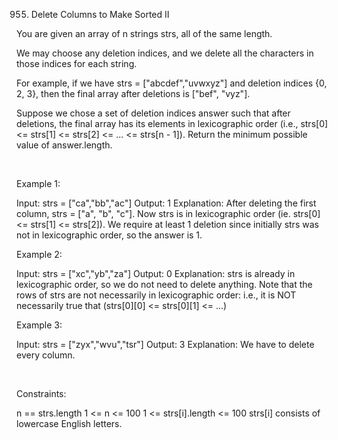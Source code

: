 955. Delete Columns to Make Sorted II

You are given an array of n strings strs, all of the same length.

We may choose any deletion indices, and we delete all the characters in those indices for each string.

For example, if we have strs = ["abcdef","uvwxyz"] and deletion indices {0, 2, 3}, then the final array after deletions is ["bef", "vyz"].

Suppose we chose a set of deletion indices answer such that after deletions, the final array has its elements in lexicographic order (i.e., strs[0] <= strs[1] <= strs[2] <= ... <= strs[n - 1]). Return the minimum possible value of answer.length.

 

Example 1:

Input: strs = ["ca","bb","ac"]
Output: 1
Explanation: 
After deleting the first column, strs = ["a", "b", "c"].
Now strs is in lexicographic order (ie. strs[0] <= strs[1] <= strs[2]).
We require at least 1 deletion since initially strs was not in lexicographic order, so the answer is 1.


Example 2:

Input: strs = ["xc","yb","za"]
Output: 0
Explanation: 
strs is already in lexicographic order, so we do not need to delete anything.
Note that the rows of strs are not necessarily in lexicographic order:
i.e., it is NOT necessarily true that (strs[0][0] <= strs[0][1] <= ...)


Example 3:

Input: strs = ["zyx","wvu","tsr"]
Output: 3
Explanation: We have to delete every column.


 

Constraints:

n == strs.length
1 <= n <= 100
1 <= strs[i].length <= 100
strs[i] consists of lowercase English letters.